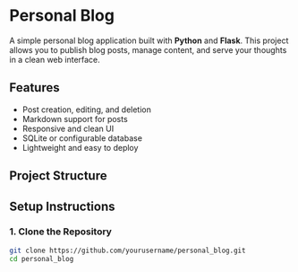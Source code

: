 # Personal Blog

A simple personal blog application built with **Python** and **Flask**. This project allows you to publish blog posts, manage content, and serve your thoughts in a clean web interface.

## Features

- Post creation, editing, and deletion
- Markdown support for posts
- Responsive and clean UI
- SQLite or configurable database
- Lightweight and easy to deploy

## Project Structure


## Setup Instructions

### 1. Clone the Repository

```bash
git clone https://github.com/yourusername/personal_blog.git
cd personal_blog
